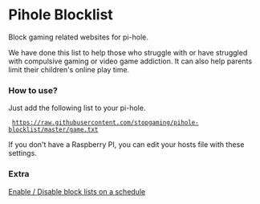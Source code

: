 # Pihole Blocklist
Block gaming related websites for pi-hole.

<p>We have done this list to help those who struggle with or have struggled with compulsive gaming or video game addiction. It can also help parents limit their children's online play time.</p>

### How to use?
Just add the following list to your pi-hole.

<code> https://raw.githubusercontent.com/stopgaming/pihole-blocklist/master/game.txt </code>

If you don't have a Raspberry PI, you can edit your hosts file with these settings.

### Extra
[Enable / Disable block lists on a schedule](https://www.reddit.com/r/pihole/comments/a5p5zm/enable_disable_block_lists_on_a_schedule/)
